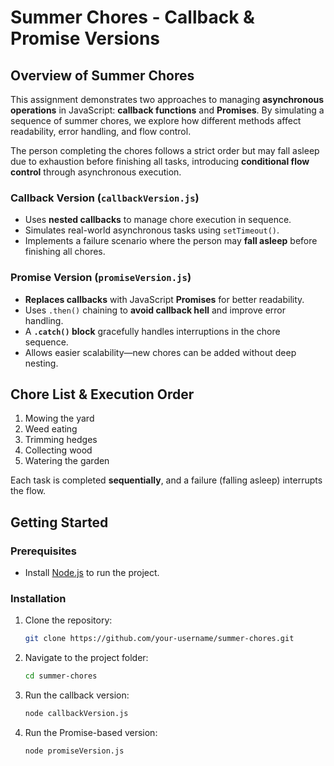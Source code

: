 # Summer Chores - Callback & Promise Versions  

## Overview of Summer Chores  
This assignment demonstrates two approaches to managing **asynchronous operations** in JavaScript: **callback functions** and **Promises**. By simulating a sequence of summer chores, we explore how different methods affect readability, error handling, and flow control.  

The person completing the chores follows a strict order but may fall asleep due to exhaustion before finishing all tasks, introducing **conditional flow control** through asynchronous execution.    

### Callback Version (`callbackVersion.js`)  
- Uses **nested callbacks** to manage chore execution in sequence.  
- Simulates real-world asynchronous tasks using `setTimeout()`.  
- Implements a failure scenario where the person may **fall asleep** before finishing all chores.  

### Promise Version (`promiseVersion.js`)  
- **Replaces callbacks** with JavaScript **Promises** for better readability.  
- Uses `.then()` chaining to **avoid callback hell** and improve error handling.  
- A **`.catch()` block** gracefully handles interruptions in the chore sequence.  
- Allows easier scalability—new chores can be added without deep nesting.  

## Chore List & Execution Order  
1. Mowing the yard  
2. Weed eating  
3. Trimming hedges  
4. Collecting wood  
5. Watering the garden  

Each task is completed **sequentially**, and a failure (falling asleep) interrupts the flow.  

## Getting Started  

### Prerequisites  
- Install [Node.js](https://nodejs.org/) to run the project.  

### Installation  
1. Clone the repository:  
   ```sh  
   git clone https://github.com/your-username/summer-chores.git  

2. Navigate to the project folder:
   ```sh
   cd summer-chores

3. Run the callback version:
   ```sh
   node callbackVersion.js

4. Run the Promise-based version:
   ```sh
   node promiseVersion.js